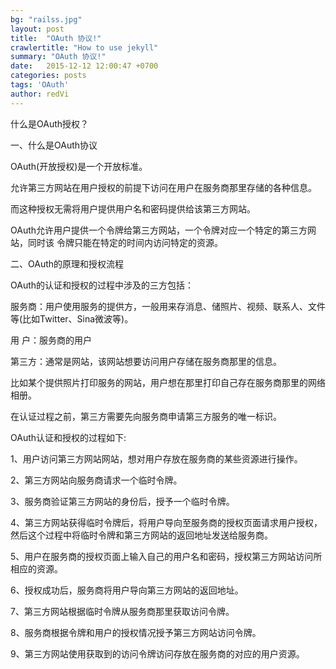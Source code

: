 ```yaml
---
bg: "railss.jpg"
layout: post
title:  "OAuth 协议!"
crawlertitle: "How to use jekyll"
summary: "OAuth 协议!"
date:   2015-12-12 12:00:47 +0700
categories: posts
tags: 'OAuth'
author: redVi
---
```


什么是OAuth授权？
 
一、什么是OAuth协议

OAuth(开放授权)是一个开放标准。

允许第三方网站在用户授权的前提下访问在用户在服务商那里存储的各种信息。

而这种授权无需将用户提供用户名和密码提供给该第三方网站。

OAuth允许用户提供一个令牌给第三方网站，一个令牌对应一个特定的第三方网站，同时该
令牌只能在特定的时间内访问特定的资源。

 
二、OAuth的原理和授权流程

OAuth的认证和授权的过程中涉及的三方包括：

服务商：用户使用服务的提供方，一般用来存消息、储照片、视频、联系人、文件等(比如Twitter、Sina微波等)。

用  户：服务商的用户

第三方：通常是网站，该网站想要访问用户存储在服务商那里的信息。

比如某个提供照片打印服务的网站，用户想在那里打印自己存在服务商那里的网络相册。

在认证过程之前，第三方需要先向服务商申请第三方服务的唯一标识。

OAuth认证和授权的过程如下:

1、用户访问第三方网站网站，想对用户存放在服务商的某些资源进行操作。

2、第三方网站向服务商请求一个临时令牌。

3、服务商验证第三方网站的身份后，授予一个临时令牌。

4、第三方网站获得临时令牌后，将用户导向至服务商的授权页面请求用户授权，然后这个过程中将临时令牌和第三方网站的返回地址发送给服务商。

5、用户在服务商的授权页面上输入自己的用户名和密码，授权第三方网站访问所相应的资源。

6、授权成功后，服务商将用户导向第三方网站的返回地址。

7、第三方网站根据临时令牌从服务商那里获取访问令牌。

8、服务商根据令牌和用户的授权情况授予第三方网站访问令牌。

9、第三方网站使用获取到的访问令牌访问存放在服务商的对应的用户资源。
